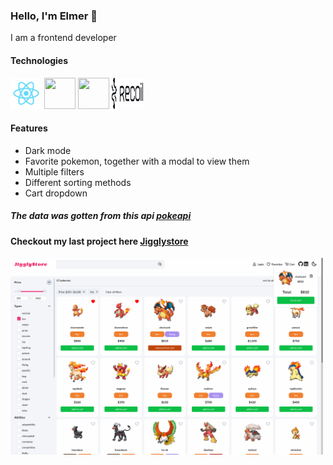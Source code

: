 ### Hello, I'm Elmer :wave:
I am a frontend developer


#### Technologies
<img
src="https://raw.githubusercontent.com/github/explore/80688e429a7d4ef2fca1e82350fe8e3517d3494d/topics/react/react.png"
width="50" 
height="50"/>
<img
src="https://camo.githubusercontent.com/92ec9eb7eeab7db4f5919e3205918918c42e6772562afb4112a2909c1aaaa875/68747470733a2f2f6173736574732e76657263656c2e636f6d2f696d6167652f75706c6f61642f76313630373535343338352f7265706f7369746f726965732f6e6578742d6a732f6e6578742d6c6f676f2e706e67"
     width="50" 
height="50"/>
<img
src="https://raw.githubusercontent.com/styled-components/brand/master/styled-components.png"
     width="50" 
height="50"/>
<img src="./images/recoil.svg" width="50" height="50"/>

#### Features
* Dark mode
* Favorite pokemon, together with a modal to view them
* Multiple filters
* Different sorting methods
* Cart dropdown

##### The data was gotten from this api [pokeapi](https://pokeapi.co/)

#### Checkout my last project here [Jigglystore](https://github.com/premell/pokemon_store_nextjs)

[<img alt="alt_text" width="500px" src="./images/jigglystore.png" />](https://github.com/premell/pokemon_store_nextjs)
